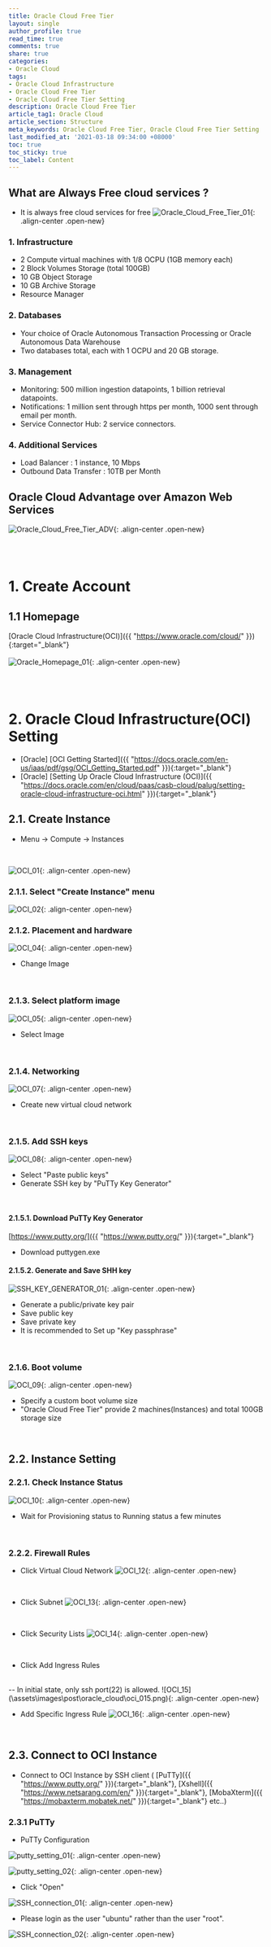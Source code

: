 ```yaml
---
title: Oracle Cloud Free Tier
layout: single
author_profile: true
read_time: true
comments: true
share: true
categories:
- Oracle Cloud
tags:
- Oracle Cloud Infrastructure
- Oracle Cloud Free Tier
- Oracle Cloud Free Tier Setting
description: Oracle Cloud Free Tier
article_tag1: Oracle Cloud
article_section: Structure
meta_keywords: Oracle Cloud Free Tier, Oracle Cloud Free Tier Setting
last_modified_at: '2021-03-18 09:34:00 +08000'
toc: true
toc_sticky: true
toc_label: Content
---
```





## What are Always Free cloud services ?

- It is always free cloud services for free
  ![Oracle_Cloud_Free_Tier_01](\assets\images\post\oracle_cloud\oracle_cloud_free_tier.png){: .align-center .open-new}
  

### 1. Infrastructure

 - 2 Compute virtual machines with 1/8 OCPU (1GB memory each)
 - 2 Block Volumes Storage (total 100GB)
 - 10 GB Object Storage
 - 10 GB Archive Storage
 - Resource Manager

### 2. Databases
 - Your choice of Oracle Autonomous Transaction Processing or Oracle Autonomous Data Warehouse
 - Two databases total, each with 1 OCPU and 20 GB storage.

### 3. Management
 - Monitoring: 500 million ingestion datapoints, 1 billion retrieval datapoints.
 - Notifications: 1 million sent through https per month, 1000 sent through email per month.
 - Service Connector Hub: 2 service connectors.

### 4. Additional Services
 - Load Balancer : 1 instance, 10 Mbps
 - Outbound Data Transfer : 10TB per Month

## Oracle Cloud Advantage over Amazon Web Services
![Oracle_Cloud_Free_Tier_ADV](\assets\images\post\oracle_cloud\oci_advantage_01.png){: .align-center .open-new}

<br/><br/>
# 1. Create Account

## 1.1 Homepage
[Oracle Cloud Infrastructure(OCI)]({{ "https://www.oracle.com/cloud/" }}){:target="_blank"}
<br/><br/>
![Oracle_Homepage_01](\assets\images\post\oracle_cloud\oracle_homepage_01.png){: .align-center .open-new}

<br/><br/>

# 2. Oracle Cloud Infrastructure(OCI) Setting
 - [Oracle] [OCI Getting Started]({{ "https://docs.oracle.com/en-us/iaas/pdf/gsg/OCI_Getting_Started.pdf" }}){:target="_blank"}
 - [Oracle] [Setting Up Oracle Cloud Infrastructure (OCI)]({{ "https://docs.oracle.com/en/cloud/paas/casb-cloud/palug/setting-oracle-cloud-infrastructure-oci.html" }}){:target="_blank"} 
## 2.1. Create Instance

 - Menu -> Compute -> Instances
<br/>

![OCI_01](\assets\images\post\oracle_cloud\oci_001.png){: .align-center .open-new}
<br/>

### 2.1.1. Select "Create Instance" menu
![OCI_02](\assets\images\post\oracle_cloud\oci_002.png){: .align-center .open-new}
<br/>

### 2.1.2. Placement and hardware
![OCI_04](\assets\images\post\oracle_cloud\oci_004.png){: .align-center .open-new}
 - Change Image
<br/>

### 2.1.3. Select platform image
![OCI_05](\assets\images\post\oracle_cloud\oci_005.png){: .align-center .open-new}
 - Select Image
<br/>

### 2.1.4. Networking
![OCI_07](\assets\images\post\oracle_cloud\oci_007.png){: .align-center .open-new}
 - Create new virtual cloud network
<br/>

### 2.1.5. Add SSH keys
![OCI_08](\assets\images\post\oracle_cloud\oci_008.png){: .align-center .open-new}
 - Select "Paste public keys"
 - Generate SSH key by "PuTTy Key Generator"
<br/>

#### 2.1.5.1. Download PuTTy Key Generator
[https://www.putty.org/]({{ "https://www.putty.org/" }}){:target="_blank"}
 - Download puttygen.exe

#### 2.1.5.2. Generate and Save SHH key
![SSH_KEY_GENERATOR_01](\assets\images\post\oracle_cloud\ssh_key_setting_01.png){: .align-center .open-new}

 - Generate a public/private key pair
 - Save public key
 - Save private key
 - It is recommended to Set up "Key passphrase"

<br/>

### 2.1.6. Boot volume
![OCI_09](\assets\images\post\oracle_cloud\oci_009.png){: .align-center .open-new}
 - Specify a custom boot volume size
 - "Oracle Cloud Free Tier" provide 2 machines(Instances) and total 100GB storage size
<br/>

## 2.2. Instance Setting

### 2.2.1. Check Instance Status
![OCI_10](\assets\images\post\oracle_cloud\oci_010.png){: .align-center .open-new}
 - Wait for Provisioning status to Running status a few minutes
<br/>

### 2.2.2. Firewall Rules

 - Click Virtual Cloud Network
![OCI_12](\assets\images\post\oracle_cloud\oci_012.png){: .align-center .open-new}
<br/>

 - Click Subnet
![OCI_13](\assets\images\post\oracle_cloud\oci_013.png){: .align-center .open-new}
<br/>

 - Click Security Lists
![OCI_14](\assets\images\post\oracle_cloud\oci_014.png){: .align-center .open-new}
<br/>

 - Click Add Ingress Rules
 <br/>
    -- In initial state, only ssh port(22) is allowed.
    ![OCI_15](\assets\images\post\oracle_cloud\oci_015.png){: .align-center .open-new}
    <br/>

 - Add Specific Ingress Rule
![OCI_16](\assets\images\post\oracle_cloud\oci_016.png){: .align-center .open-new}
<br/>

## 2.3. Connect to OCI Instance
 - Connect to OCI Instance by SSH client (
 [PuTTy]({{ "https://www.putty.org/" }}){:target="_blank"}, 
    [Xshell]({{ "https://www.netsarang.com/en/" }}){:target="_blank"}, 
    [MobaXterm]({{ "https://mobaxterm.mobatek.net/" }}){:target="_blank"} etc..)

### 2.3.1 PuTTy
 - PuTTy Configuration

 ![putty_setting_01](\assets\images\post\oracle_cloud\putty_setting_01.png){: .align-center .open-new}

 ![putty_setting_02](\assets\images\post\oracle_cloud\putty_setting_02.png){: .align-center .open-new}


 - Click "Open"

 ![SSH_connection_01](\assets\images\post\oracle_cloud\ssh_connection_01.png){: .align-center .open-new}

 - Please login as the user "ubuntu" rather than the user "root".

 ![SSH_connection_02](\assets\images\post\oracle_cloud\ssh_connection_02.png){: .align-center .open-new}

